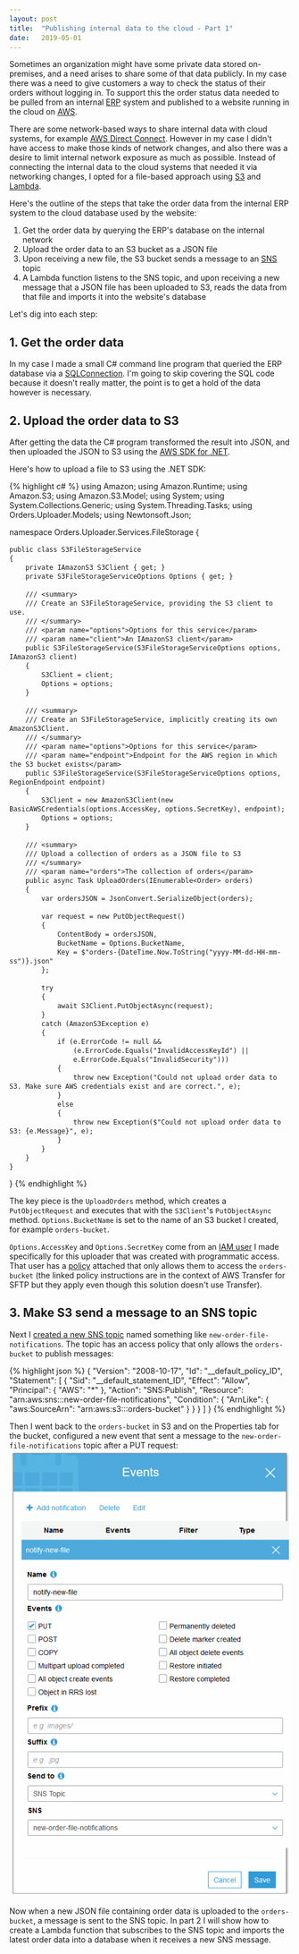 ```yaml
---
layout: post
title:  "Publishing internal data to the cloud - Part 1"
date:   2019-05-01
---
```


Sometimes an organization might have some private data stored on-premises, and a need arises to share some of that data publicly. In my case there was a need to give customers a way to check the status of their orders without logging in. To support this the order status data needed to be pulled from an internal [ERP](https://en.wikipedia.org/wiki/Enterprise_resource_planning) system and published to a website running in the cloud on [AWS](https://aws.amazon.com/).

There are some network-based ways to share internal data with cloud systems, for example [AWS Direct Connect](https://aws.amazon.com/directconnect/). However in my case I didn't have access to make those kinds of network changes, and also there was a desire to limit internal network exposure as much as possible. Instead of connecting the internal data to the cloud systems that needed it via networking changes, I opted for a file-based approach using [S3](https://aws.amazon.com/s3/) and [Lambda](https://aws.amazon.com/lambda/).

Here's the outline of the steps that take the order data from the internal ERP system to the cloud database used by the website:
1. Get the order data by querying the ERP's database on the internal network
2. Upload the order data to an S3 bucket as a JSON file
3. Upon receiving a new file, the S3 bucket sends a message to an [SNS](https://aws.amazon.com/sns/) topic
4. A Lambda function listens to the SNS topic, and upon receiving a new message that a JSON file has been uploaded to S3, reads the data from that file and imports it into the website's database

Let's dig into each step:

## 1. Get the order data
In my case I made a small C# command line program that queried the ERP database via a [SQLConnection](https://docs.microsoft.com/en-us/dotnet/api/system.data.sqlclient.sqlconnection?view=netcore-2.2). I'm going to skip covering the SQL code because it doesn't really matter, the point is to get a hold of the data however is necessary.

## 2. Upload the order data to S3
After getting the data the C# program transformed the result into JSON, and then uploaded the JSON to S3 using the [AWS SDK for .NET](https://aws.amazon.com/sdk-for-net/).

Here's how to upload a file to S3 using the .NET SDK:

{% highlight c# %}
using Amazon;
using Amazon.Runtime;
using Amazon.S3;
using Amazon.S3.Model;
using System;
using System.Collections.Generic;
using System.Threading.Tasks;
using Orders.Uploader.Models;
using Newtonsoft.Json;

namespace Orders.Uploader.Services.FileStorage
{

    public class S3FileStorageService
    {
        private IAmazonS3 S3Client { get; }
        private S3FileStorageServiceOptions Options { get; }

        /// <summary>
        /// Create an S3FileStorageService, providing the S3 client to use.
        /// </summary>
        /// <param name="options">Options for this service</param>
        /// <param name="client">An IAmazonS3 client</param>
        public S3FileStorageService(S3FileStorageServiceOptions options, IAmazonS3 client)
        {
            S3Client = client;
            Options = options;
        }

        /// <summary>
        /// Create an S3FileStorageService, implicitly creating its own AmazonS3Client.
        /// </summary>
        /// <param name="options">Options for this service</param>
        /// <param name="endpoint">Endpoint for the AWS region in which the S3 bucket exists</param>
        public S3FileStorageService(S3FileStorageServiceOptions options, RegionEndpoint endpoint)
        {
            S3Client = new AmazonS3Client(new BasicAWSCredentials(options.AccessKey, options.SecretKey), endpoint);
            Options = options;
        }

        /// <summary>
        /// Upload a collection of orders as a JSON file to S3
        /// </summary>
        /// <param name="orders">The collection of orders</param>
        public async Task UploadOrders(IEnumerable<Order> orders)
        {
            var ordersJSON = JsonConvert.SerializeObject(orders);
            
            var request = new PutObjectRequest()
            {
                ContentBody = ordersJSON,
                BucketName = Options.BucketName,
                Key = $"orders-{DateTime.Now.ToString("yyyy-MM-dd-HH-mm-ss")}.json"
            };

            try
            {
                await S3Client.PutObjectAsync(request);
            }
            catch (AmazonS3Exception e)
            {
                if (e.ErrorCode != null &&
                    (e.ErrorCode.Equals("InvalidAccessKeyId") ||
                    e.ErrorCode.Equals("InvalidSecurity")))
                {
                    throw new Exception("Could not upload order data to S3. Make sure AWS credentials exist and are correct.", e);
                }
                else
                {
                    throw new Exception($"Could not upload order data to S3: {e.Message}", e);
                }
            }            
        }
    }
}
{% endhighlight %}

The key piece is the `UploadOrders` method, which creates a `PutObjectRequest` and executes that with the `S3Client`'s `PutObjectAsync` method. `Options.BucketName` is set to the name of an S3 bucket I created, for example `orders-bucket`. 

`Options.AccessKey` and `Options.SecretKey` come from an [IAM user](https://docs.aws.amazon.com/IAM/latest/UserGuide/id_users_create.html#id_users_create_console) I made specifically for this uploader that was created with programmatic access. That user has a [policy](https://docs.aws.amazon.com/transfer/latest/userguide/users-policies-all-access.html) attached that only allows them to access the `orders-bucket` (the linked policy instructions are in the context of AWS Transfer for SFTP but they apply even though this solution doesn't use Transfer).

## 3. Make S3 send a message to an SNS topic
Next I [created a new SNS topic](https://docs.aws.amazon.com/sns/latest/dg/sns-tutorial-create-topic.html) named something like `new-order-file-notifications`. The topic has an access policy that only allows the `orders-bucket` to publish messages:

{% highlight json %}
{
  "Version": "2008-10-17",
  "Id": "__default_policy_ID",
  "Statement": [
    {
      "Sid": "__default_statement_ID",
      "Effect": "Allow",
      "Principal": {
        "AWS": "*"
      },
      "Action": "SNS:Publish",
      "Resource": "arn:aws:sns:<region>:<AWS account number>:new-order-file-notifications",
      "Condition": {
        "ArnLike": {
          "aws:SourceArn": "arn:aws:s3:::orders-bucket"
        }
      }
    }
  ]
}
{% endhighlight %}

Then I went back to the `orders-bucket` in S3 and on the Properties tab for the bucket, configured a new event that sent a message to the `new-order-file-notifications` topic after a PUT request:
![S3 event configuration screen](/static/img/s3-event.png)

Now when a new JSON file containing order data is uploaded to the `orders-bucket`, a message is sent to the SNS topic. In part 2 I will show how to create a Lambda function that subscribes to the SNS topic and imports the latest order data into a database when it receives a new SNS message.
